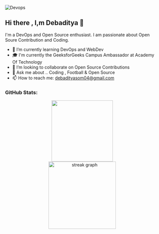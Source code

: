 ![Devops](https://github.com/Debaditya-Som/Debaditya-Som/assets/121785700/30219086-4351-4614-adca-7bb78ed19ed2)
## Hi there , I,m Debaditya 👋


 I'm a DevOps and Open Source enthusiast. I am passionate about Open Soure Contribution and Coding.


- 🌱 I’m currently learning DevOps and WebDev
- 🎓 I'm currently the  GeeksforGeeks Campus Ambassador at Academy Of Technology
- 👯 I’m looking to collaborate on Open Source Contributions
- 💬 Ask me about .. Coding , Football & Open Source 
- 📫 How to reach me: debadityasom04@gmail.com

 
 ### GitHub Stats:
 
<div align="center"> 
<img height=200  src="https://github-readme-stats.vercel.app/api?username=debaditya-som&show_icons=true&rank_icon=github&theme=highcontrast&card_width=320" />
</div>
<div align="center">
  <img src="https://streak-stats.demolab.com?user=debaditya-som&locale=en&mode=daily&theme=highcontrast&hide_border=false&border_radius=5&order=3" height="220" alt="streak graph"  />
</div>
